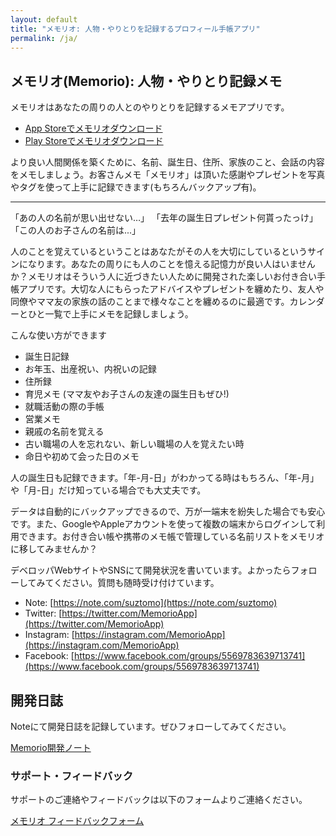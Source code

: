 ```yaml
---
layout: default
title: "メモリオ: 人物・やりとりを記録するプロフィール手帳アプリ"
permalink: /ja/
---
```


## メモリオ(Memorio): 人物・やりとり記録メモ

メモリオはあなたの周りの人とのやりとりを記録するメモアプリです。

- [App Storeでメモリオダウンロード](https://apps.apple.com/us/app/Memorio/id1508929510)
- [Play Storeでメモリオダウンロード](https://play.google.com/store/apps/details?id=io.github.suztomo.hitomemo)

より良い人間関係を築くために、名前、誕生日、住所、家族のこと、会話の内容をメモしましょう。お客さんメモ「メモリオ」は頂いた感謝やプレゼントを写真やタグを使って上手に記録できます(もちろんバックアップ有)。

---

「あの人の名前が思い出せない…」
「去年の誕生日プレゼント何貰ったっけ」
「この人のお子さんの名前は...」

人のことを覚えているということはあなたがその人を大切にしているというサインになります。あなたの周りにも人のことを憶える記憶力が良い人はいませんか？メモリオはそういう人に近づきたい人ために開発された楽しいお付き合い手帳アプリです。大切な人にもらったアドバイスやプレゼントを纏めたり、友人や同僚やママ友の家族の話のことまで様々なことを纏めるのに最適です。カレンダーとひと一覧で上手にメモを記録しましょう。

こんな使い方ができます

- 誕生日記録
- お年玉、出産祝い、内祝いの記録
- 住所録
- 育児メモ (ママ友やお子さんの友達の誕生日もぜひ!)
- 就職活動の際の手帳
- 営業メモ
- 親戚の名前を覚える
- 古い職場の人を忘れない、新しい職場の人を覚えたい時
- 命日や初めて会った日のメモ

人の誕生日も記録できます。「年-月-日」がわかってる時はもちろん、「年-月」や「月-日」だけ知っている場合でも大丈夫です。

データは自動的にバックアップできるので、万が一端末を紛失した場合でも安心です。また、GoogleやAppleアカウントを使って複数の端末からログインして利用できます。お付き合い帳や携帯のメモ帳で管理している名前リストをメモリオに移してみませんか？

デベロッパWebサイトやSNSにて開発状況を書いています。よかったらフォローしてみてください。質問も随時受け付けています。

- Note: [https://note.com/suztomo](https://note.com/suztomo)
- Twitter: [https://twitter.com/MemorioApp](https://twitter.com/MemorioApp)
- Instagram: [https://instagram.com/MemorioApp](https://instagram.com/MemorioApp)
- Facebook: [https://www.facebook.com/groups/5569783639713741](https://www.facebook.com/groups/5569783639713741)

## 開発日誌

Noteにて開発日誌を記録しています。ぜひフォローしてみてください。

[Memorio開発ノート](https://note.com/suztomo)

### サポート・フィードバック

サポートのご連絡やフィードバックは以下のフォームよりご連絡ください。

[メモリオ フィードバックフォーム](
https://docs.google.com/forms/d/e/1FAIpQLSd9rZy-nX6WKlC-OEwWZv1oFasZANsaESyCLLzLFuKgtb1OIQ/viewform)
